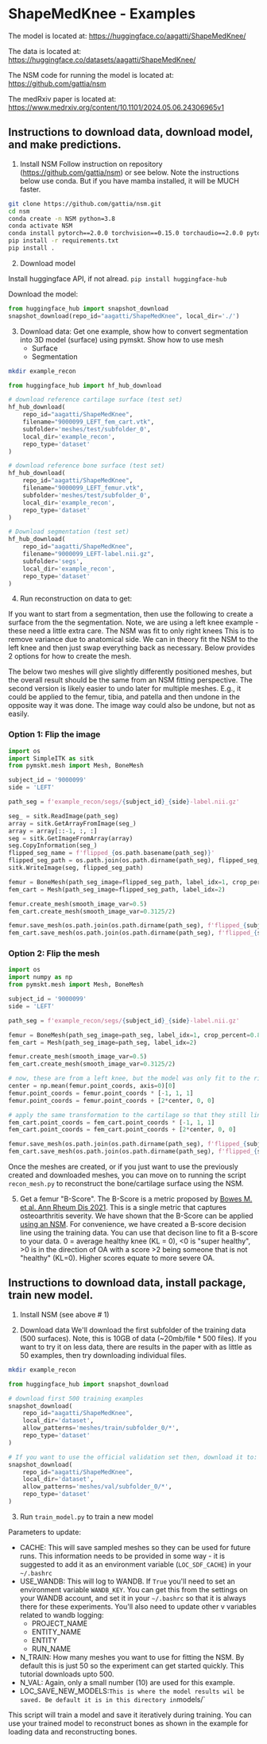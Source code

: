 # ShapeMedKnee - Examples 

The model is located at: 
    https://huggingface.co/aagatti/ShapeMedKnee/

The data is located at: 
    https://huggingface.co/datasets/aagatti/ShapeMedKnee/

The NSM code for running the model is located at: 
    https://github.com/gattia/nsm

The medRxiv paper is located at: 
    https://www.medrxiv.org/content/10.1101/2024.05.06.24306965v1

## Instructions to download data, download model, and make predictions. 

1. Install NSM 
Follow instruction on repository (https://github.com/gattia/nsm) or see below. Note
the instructions below use conda. But if you have mamba installed, it will be MUCH 
faster. 

```bash
git clone https://github.com/gattia/nsm.git
cd nsm
conda create -n NSM python=3.8
conda activate NSM
conda install pytorch==2.0.0 torchvision==0.15.0 torchaudio==2.0.0 pytorch-cuda=11.7 -c pytorch -c nvidia
pip install -r requirements.txt
pip install .
```

2. Download model

Install huggingface API, if not alread. 
`pip install huggingface-hub`

Download the model: 
```python
from huggingface_hub import snapshot_download
snapshot_download(repo_id="aagatti/ShapeMedKnee", local_dir='./')

```

3. Download data: 
Get one example, show how to convert segmentation into 3D model (surface) using pymskt. 
Show how to use mesh
    - Surface
    - Segmentation 

```bash
mkdir example_recon    
```

```python
from huggingface_hub import hf_hub_download

# download reference cartilage surface (test set)
hf_hub_download(
    repo_id="aagatti/ShapeMedKnee", 
    filename="9000099_LEFT_fem_cart.vtk", 
    subfolder='meshes/test/subfolder_0',
    local_dir='example_recon',
    repo_type='dataset'
)

# download reference bone surface (test set)
hf_hub_download(
    repo_id="aagatti/ShapeMedKnee",
    filename="9000099_LEFT_femur.vtk",
    subfolder='meshes/test/subfolder_0',
    local_dir='example_recon',
    repo_type='dataset'
)

# Download segmentation (test set)
hf_hub_download(
    repo_id="aagatti/ShapeMedKnee",
    filename="9000099_LEFT-label.nii.gz",
    subfolder='segs',
    local_dir='example_recon',
    repo_type='dataset'
)

```

4. Run reconstruction on data to get: 

If you want to start from a segmentation, then use the following to create a surface from the the segmentation.
Note, we are using a left knee example - these need a little extra care. The NSM was fit to only right knees
This is to remove variance due to anatomical side. We can in theory fit the NSM to the left knee and then 
just swap everything back as necessary. Below provides 2 options for how to create the mesh. 

The below two meshes will give slightly differently positioned meshes, but the overall result should be the
same from an NSM fitting perspective. The second version is likely easier to undo later for multiple meshes. 
E.g., it could be applied to the femur, tibia, and patella and then undone in the opposite way it was done. 
The image way could also be undone, but not as easily. 


### Option 1: Flip the image

```python
import os
import SimpleITK as sitk
from pymskt.mesh import Mesh, BoneMesh

subject_id = '9000099'
side = 'LEFT'

path_seg = f'example_recon/segs/{subject_id}_{side}-label.nii.gz'

seg_ = sitk.ReadImage(path_seg)
array = sitk.GetArrayFromImage(seg_)
array = array[::-1, :, :]
seg = sitk.GetImageFromArray(array)
seg.CopyInformation(seg_)
flipped_seg_name = f'flipped_{os.path.basename(path_seg)}'
flipped_seg_path = os.path.join(os.path.dirname(path_seg), flipped_seg_name)
sitk.WriteImage(seg, flipped_seg_path)

femur = BoneMesh(path_seg_image=flipped_seg_path, label_idx=1, crop_percent=0.8, bone='femur')
fem_cart = Mesh(path_seg_image=flipped_seg_path, label_idx=2)

femur.create_mesh(smooth_image_var=0.5)
fem_cart.create_mesh(smooth_image_var=0.3125/2)

femur.save_mesh(os.path.join(os.path.dirname(path_seg), f'flipped_{subject_id}_{side}_femur.vtk'))
fem_cart.save_mesh(os.path.join(os.path.dirname(path_seg), f'flipped_{subject_id}_{side}_fem_cart.vtk'))
```

### Option 2: Flip the mesh 
```python
import os
import numpy as np
from pymskt.mesh import Mesh, BoneMesh

subject_id = '9000099'
side = 'LEFT'

path_seg = f'example_recon/segs/{subject_id}_{side}-label.nii.gz' 

femur = BoneMesh(path_seg_image=path_seg, label_idx=1, crop_percent=0.8, bone='femur')
fem_cart = Mesh(path_seg_image=path_seg, label_idx=2)

femur.create_mesh(smooth_image_var=0.5)
fem_cart.create_mesh(smooth_image_var=0.3125/2)

# now, these are from a left knee, but the model was only fit to the right knee. So, we need to swap the medial/lateral axis
center = np.mean(femur.point_coords, axis=0)[0]
femur.point_coords = femur.point_coords * [-1, 1, 1]
femur.point_coords = femur.point_coords + [2*center, 0, 0]

# apply the same transformation to the cartilage so that they still line up. 
fem_cart.point_coords = fem_cart.point_coords * [-1, 1, 1]
fem_cart.point_coords = fem_cart.point_coords + [2*center, 0, 0]

femur.save_mesh(os.path.join(os.path.dirname(path_seg), f'flipped_{subject_id}_{side}_femur.vtk'))
fem_cart.save_mesh(os.path.join(os.path.dirname(path_seg), f'flipped_{subject_id}_{side}_fem_cart.vtk'))
```

Once the meshes are created, or if you just want to use the previously created and downloaded meshes, you 
can move on to running the script `recon_mesh.py` to reconstruct the bone/cartilage surface using the NSM. 

5. Get a femur "B-Score". 
The B-Score is a metric proposed by [Bowes M. et al. Ann Rheum Dis 2021](https://pubmed.ncbi.nlm.nih.gov/33188042/). 
This is a single metric that captures osteoarthritis severity. We have shown that the B-Score can be applied 
[using an NSM](https://www-sciencedirect-com.stanford.idm.oclc.org/science/article/pii/S2772654123000168). For
convenience, we have created a B-score decision line using the training data. You can use that decison line to 
fit a B-score to your data. 0 = average healthy knee (KL = 0), <0 is "super healthy", >0 is in the direction of OA
with a score >2 being someone that is not "healthy" (KL=0). Higher scores equate to more severe OA. 



## Instructions to download data, install package, train new model. 
1. Install NSM (see above # 1)

2. Download data 
We'll download the first subfolder of the training data (500 surfaces). Note, this
is 10GB of data (~20mb/file * 500 files). If you want to try it on less data, there
are results in the paper with as little as 50 examples, then try downloading 
individual files. 

```bash
mkdir example_recon    
```

```python
from huggingface_hub import snapshot_download

# download first 500 training examples
snapshot_download(
    repo_id="aagatti/ShapeMedKnee", 
    local_dir='dataset',
    allow_patterns='meshes/train/subfolder_0/*',
    repo_type='dataset'
)

# If you want to use the official validation set then, download it to: 
snapshot_download(
    repo_id="aagatti/ShapeMedKnee", 
    local_dir='dataset',
    allow_patterns='meshes/val/subfolder_0/*',
    repo_type='dataset'
)
```
3. Run `train_model.py` to train a new model 

Parameters to update: 
- CACHE: 
    This will save sampled meshes so they can be used for future runs.
    This information needs to be provided in some way - it is suggested
    to add it as an environment variable (`LOC_SDF_CACHE`) in your
    `~/.bashrc`
- USE_WANDB: 
    This will log to WANDB. If `True` you'll need to set an environment 
    variable `WANDB_KEY`. You can get this from the settings on your
    WANDB account, and set it in your `~/.bashrc` so that it is always 
    there for these experiments. You'll also need to update other v
    variables related to wandb logging: 
    - PROJECT_NAME
    - ENTITY_NAME
    - ENTITY
    - RUN_NAME
- N_TRAIN: 
    How many meshes you want to use for fitting the NSM. By default this 
    is just 50 so the experiment can get started quickly. This tutorial
    downloads upto 500. 
- N_VAL:
    Again, only a small number (10) are used for this example. 
- LOC_SAVE_NEW_MODELS:`
    This is where the model results wil be saved. Be default it is in this
    directory in `models/`

This script will train a model and save it iteratively during training. You 
can use your trained model to reconstruct bones as shown in the example for
loading data and reconstructing bones. 

